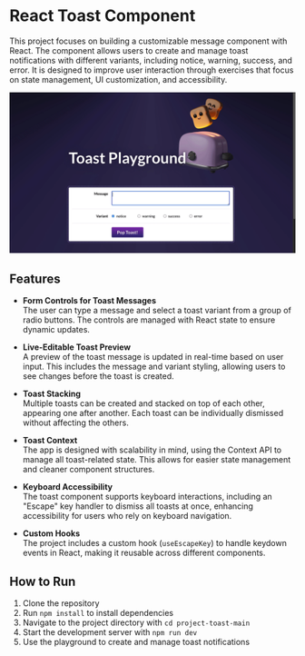 # React Toast Component

This project focuses on building a customizable <Toast> message component with React. The component allows users to create and manage toast notifications with different variants, including notice, warning, success, and error. It is designed to improve user interaction through exercises that focus on state management, UI customization, and accessibility.

![Screen recording showing 3 toast messages popping up from user input](./docs/toast-demo.gif)

## Features

- **Form Controls for Toast Messages**  
  The user can type a message and select a toast variant from a group of radio buttons. The controls are managed with React state to ensure dynamic updates.

- **Live-Editable Toast Preview**  
  A preview of the toast message is updated in real-time based on user input. This includes the message and variant styling, allowing users to see changes before the toast is created.

- **Toast Stacking**  
  Multiple toasts can be created and stacked on top of each other, appearing one after another. Each toast can be individually dismissed without affecting the others.

- **Toast Context**  
  The app is designed with scalability in mind, using the Context API to manage all toast-related state. This allows for easier state management and cleaner component structures.

- **Keyboard Accessibility**  
  The toast component supports keyboard interactions, including an "Escape" key handler to dismiss all toasts at once, enhancing accessibility for users who rely on keyboard navigation.

- **Custom Hooks**  
  The project includes a custom hook (`useEscapeKey`) to handle keydown events in React, making it reusable across different components.


## How to Run

1. Clone the repository
2. Run `npm install` to install dependencies
3. Navigate to the project directory with `cd project-toast-main`
4. Start the development server with `npm run dev`
5. Use the playground to create and manage toast notifications